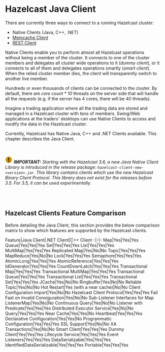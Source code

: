 # Hazelcast Java Client

There are currently three ways to connect to a running Hazelcast cluster:

* Native Clients (Java, C++, .NET)
* [Memcache Client](#memcache-client)
* [REST Client](#rest-client)

Native Clients enable you to perform almost all Hazelcast operations without being a member of the cluster. It connects to one of the cluster members and delegates all cluster wide operations to it (_dummy client_), or it connects to all of them and delegates operations smartly (_smart client_). When the relied cluster member dies, the client will transparently switch to another live member.

Hundreds or even thousands of clients can be connected to the cluster. By default, there are *core count* * *10* threads on the server side that will handle all the requests (e.g. if the server has 4 cores, there will be 40 threads).

Imagine a trading application where all the trading data are stored and managed in a Hazelcast cluster with tens of members. Swing/Web applications at the traders' desktops can use Native Clients to access and modify the data in the Hazelcast cluster.

Currently, Hazelcast has Native Java, C++ and .NET Clients available. This chapter describes the Java Client.

<br><br>
![image](images/NoteSmall.jpg) ***IMPORTANT:*** *Starting with the Hazelcast 3.6, a new Java Native Client Library is introduced in the release package: `hazelcast-client-new-<version>.jar`. This library contains clients which use the new Hazelcast Binary Client Protocol. This library does not exist for the releases before 3.5. For 3.5, it can be used experimentally.*

<br><br>

## Hazelcast Clients Feature Comparison

Before detailing the Java Client, this section provides the below comparison matrix to show which features are supported by the Hazelcast clients.


Feature|Java Client|.NET Client|C++ Client
-|-|-
Map|Yes|Yes|Yes
Queue|Yes|Yes|Yes
Set|Yes|Yes|Yes
List|Yes|Yes|Yes
MultiMap|Yes|Yes|Yes
Replicated Map|Yes|No|No
Topic|Yes|Yes|Yes
MapReduce|Yes|No|No
Lock|Yes|Yes|Yes
Semaphore|Yes|Yes|Yes
AtomicLong|Yes|Yes|Yes
AtomicReference|Yes|Yes|Yes
IdGenerator|Yes|Yes|Yes
CountDownLatch|Yes|Yes|Yes
Transactional Map|Yes|Yes|Yes
Transactional MultiMap|Yes|Yes|Yes
Transactional Queue|Yes|Yes|Yes
Transactional List|Yes|Yes|Yes
Transactional Set|Yes|Yes|Yes
JCache|Yes|No|No
Ringbuffer|Yes|No|No
Reliable Topic|Yes|No|No
Hot Restart|Yes (with a near cache)|No|No
Client Configuration Import|Yes|No|No
Hazelcast Client Protocol|Yes|Yes|Yes
Fail Fast on Invalid Conviguration|Yes|No|No
Sub-Listener Interfaces for Map ListenerMap|Yes|No|No
Continuous Query|Yes|No|No
Listener with Predicate|Yes|Yes|Yes
Distributed Executor Service|Yes|No|No
Query|Yes|Yes|Yes
Near Cache|Yes|Yes|No
Heartbeat|Yes|Yes|Yes
Declarative Configuration|Yes|Yes|No
Programmatic Configuration|Yes|Yes|Yes
SSL Support|Yes|No|No
XA Transactions|Yes|No|No
Smart Client|Yes|Yes|Yes
Dummy Client|Yes|Yes|Yes
Lifecycle Service|Yes|Yes|Yes
Event Listeners|Yes|Yes|Yes
DataSerializable|Yes|Yes|Yes
IdentifiedDataSerializable|Yes|Yes|Yes
Portable|Yes|Yes|Yes



<br><br>